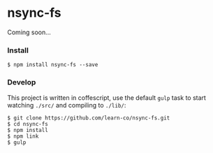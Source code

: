 # nsync-fs
Coming soon...

### Install
```shell
$ npm install nsync-fs --save
```

### Develop
This project is written in coffescript, use the default `gulp` task to start watching `./src/` and compiling to `./lib/`:
```shell
$ git clone https://github.com/learn-co/nsync-fs.git
$ cd nsync-fs
$ npm install
$ npm link
$ gulp
```
